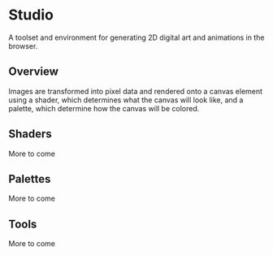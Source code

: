 # Studio

A toolset and environment for generating 2D digital art and animations in the browser.

## Overview

Images are transformed into pixel data and rendered onto a canvas element using a shader, which determines what the canvas will look like, and a palette, which determine how the canvas will be colored.

## Shaders

More to come

## Palettes

More to come

## Tools

More to come